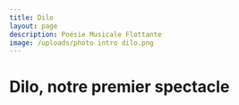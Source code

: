 ```yaml
---
title: Dilo
layout: page
description: Poésie Musicale Flottante
image: /uploads/photo intro dilo.png
---
```


# Dilo, notre premier spectacle
	
